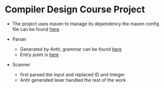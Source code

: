 # Compiler Design Course Project

- The project uses maven to manage its dependency the maven config file can be found [here](./pom.xml). 

- Parser
    - Generated by Antlr, grammar can be found [here](./grammar/Calc.g4)
    - Entry point is [here](./src/main/java/edu/nyu/compiler/App.java)

- Scanner
    - first parsed the input and replaced ID and Integer
    - Antlr generated lexer handled the rest of the work